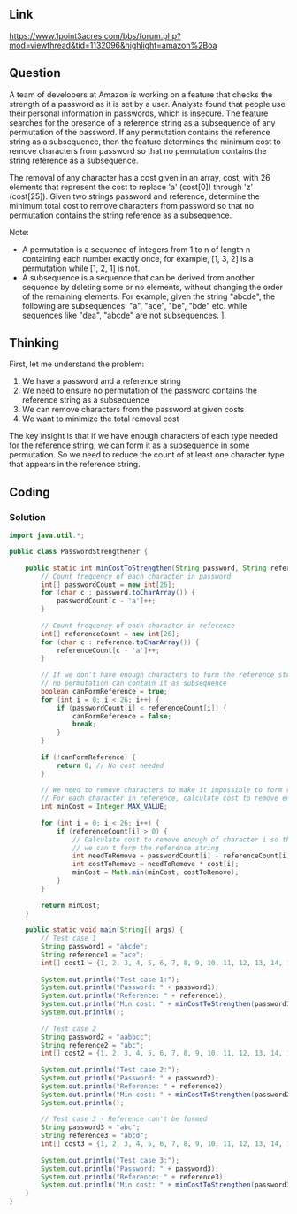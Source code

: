 ## Link
https://www.1point3acres.com/bbs/forum.php?mod=viewthread&tid=1132096&highlight=amazon%2Boa

## Question
A team of developers at Amazon is working on a feature that checks the strength of a password as it is set by a user.
Analysts found that people use their personal information in passwords, which is insecure. The feature searches for the presence of a reference string as a subsequence of any permutation of the password. If any permutation contains the reference string as a subsequence, then the feature determines the minimum cost to remove characters from password so that no permutation contains the string reference as a subsequence.  

The removal of any character has a cost given in an array, cost, with 26 elements that represent the cost to replace 'a' (cost[0]) through 'z' (cost[25]). Given two strings password and reference, determine the minimum total cost to remove characters from password so that no permutation contains the string reference as a subsequence.  

Note:  
* A permutation is a sequence of integers from 1 to n of length n containing each number exactly once, for example, [1, 3, 2] is a permutation while [1, 2, 1] is not.
* A subsequence is a sequence that can be derived from another sequence by deleting some or no elements, without changing the order of the remaining elements. For example, given the string "abcde", the following are subsequences: "a", "ace", "be", "bde" etc. while sequences like "dea", "abcde" are not subsequences.
].  

## Thinking
First, let me understand the problem:  

1. We have a password and a reference string  
2. We need to ensure no permutation of the password contains the reference string as a subsequence  
3. We can remove characters from the password at given costs  
4. We want to minimize the total removal cost  
  
The key insight is that if we have enough characters of each type needed for the reference string, we can form it as a subsequence in some permutation. So we need to reduce the count of at least one character type that appears in the reference string.  

## Coding

### Solution
```java
import java.util.*;

public class PasswordStrengthener {
    
    public static int minCostToStrengthen(String password, String reference, int[] cost) {
        // Count frequency of each character in password
        int[] passwordCount = new int[26];
        for (char c : password.toCharArray()) {
            passwordCount[c - 'a']++;
        }
        
        // Count frequency of each character in reference
        int[] referenceCount = new int[26];
        for (char c : reference.toCharArray()) {
            referenceCount[c - 'a']++;
        }
        
        // If we don't have enough characters to form the reference string,
        // no permutation can contain it as subsequence
        boolean canFormReference = true;
        for (int i = 0; i < 26; i++) {
            if (passwordCount[i] < referenceCount[i]) {
                canFormReference = false;
                break;
            }
        }
        
        if (!canFormReference) {
            return 0; // No cost needed
        }
        
        // We need to remove characters to make it impossible to form reference
        // For each character in reference, calculate cost to remove enough instances
        int minCost = Integer.MAX_VALUE;
        
        for (int i = 0; i < 26; i++) {
            if (referenceCount[i] > 0) {
                // Calculate cost to remove enough of character i so that
                // we can't form the reference string
                int needToRemove = passwordCount[i] - referenceCount[i] + 1;
                int costToRemove = needToRemove * cost[i];
                minCost = Math.min(minCost, costToRemove);
            }
        }
        
        return minCost;
    }
    
    public static void main(String[] args) {
        // Test case 1
        String password1 = "abcde";
        String reference1 = "ace";
        int[] cost1 = {1, 2, 3, 4, 5, 6, 7, 8, 9, 10, 11, 12, 13, 14, 15, 16, 17, 18, 19, 20, 21, 22, 23, 24, 25, 26};
        
        System.out.println("Test case 1:");
        System.out.println("Password: " + password1);
        System.out.println("Reference: " + reference1);
        System.out.println("Min cost: " + minCostToStrengthen(password1, reference1, cost1));
        System.out.println();
        
        // Test case 2
        String password2 = "aabbcc";
        String reference2 = "abc";
        int[] cost2 = {1, 2, 3, 4, 5, 6, 7, 8, 9, 10, 11, 12, 13, 14, 15, 16, 17, 18, 19, 20, 21, 22, 23, 24, 25, 26};
        
        System.out.println("Test case 2:");
        System.out.println("Password: " + password2);
        System.out.println("Reference: " + reference2);
        System.out.println("Min cost: " + minCostToStrengthen(password2, reference2, cost2));
        System.out.println();
        
        // Test case 3 - Reference can't be formed
        String password3 = "abc";
        String reference3 = "abcd";
        int[] cost3 = {1, 2, 3, 4, 5, 6, 7, 8, 9, 10, 11, 12, 13, 14, 15, 16, 17, 18, 19, 20, 21, 22, 23, 24, 25, 26};
        
        System.out.println("Test case 3:");
        System.out.println("Password: " + password3);
        System.out.println("Reference: " + reference3);
        System.out.println("Min cost: " + minCostToStrengthen(password3, reference3, cost3));
    }
}
```
